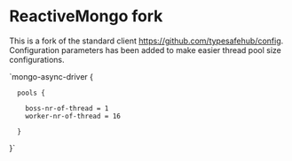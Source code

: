 ReactiveMongo fork
=========================== 

This is a fork of the standard client https://github.com/typesafehub/config. Configuration parameters
has been added to make easier thread pool size configurations.

`mongo-async-driver {

      pools {

        boss-nr-of-thread = 1
        worker-nr-of-thread = 16

      }
}`